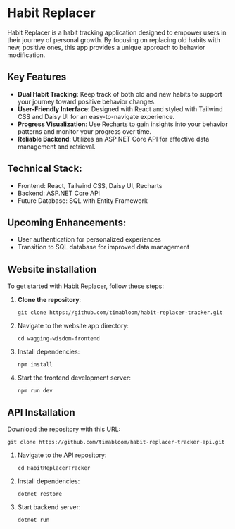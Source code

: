 # Habit Replacer

Habit Replacer is a habit tracking application designed to empower users in their journey of personal growth. By focusing on replacing old habits with new, positive ones, this app provides a unique approach to behavior modification.

## Key Features

- **Dual Habit Tracking**: Keep track of both old and new habits to support your journey toward positive behavior changes.
- **User-Friendly Interface**: Designed with React and styled with Tailwind CSS and Daisy UI for an easy-to-navigate experience.
- **Progress Visualization**: Use Recharts to gain insights into your behavior patterns and monitor your progress over time.
- **Reliable Backend**: Utilizes an ASP.NET Core API for effective data management and retrieval.

## Technical Stack:

- Frontend: React, Tailwind CSS, Daisy UI, Recharts
- Backend: ASP.NET Core API
- Future Database: SQL with Entity Framework

## Upcoming Enhancements:

- User authentication for personalized experiences
- Transition to SQL database for improved data management

## Website installation

To get started with Habit Replacer, follow these steps:

1. **Clone the repository**:
   ```
   git clone https://github.com/timabloom/habit-replacer-tracker.git
   ```
2. Navigate to the website app directory:

   ```
   cd wagging-wisdom-frontend
   ```

3. Install dependencies:

   ```
   npm install
   ```

4. Start the frontend development server:

   ```
   npm run dev
   ```

## API Installation
Download the repository with this URL:

   ```
   git clone https://github.com/timabloom/habit-replacer-tracker-api.git
   ```
1. Navigate to the API repository:

   ```
   cd HabitReplacerTracker
   ```

2. Install dependencies:

   ```
   dotnet restore
   ```

3. Start backend server:

   ```
   dotnet run
   ```
